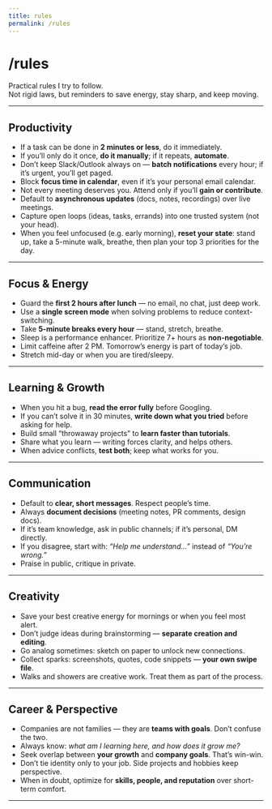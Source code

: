 ```yaml
---
title: rules
permalink: /rules
---
```


# /rules

Practical rules I try to follow.  
Not rigid laws, but reminders to save energy, stay sharp, and keep moving.

---

## Productivity
- If a task can be done in **2 minutes or less**, do it immediately.  
- If you’ll only do it once, **do it manually**; if it repeats, **automate**.  
- Don’t keep Slack/Outlook always on — **batch notifications** every hour; if it’s urgent, you’ll get paged.  
- Block **focus time in calendar**, even if it’s your personal email calendar.  
- Not every meeting deserves you. Attend only if you’ll **gain or contribute**.  
- Default to **asynchronous updates** (docs, notes, recordings) over live meetings.  
- Capture open loops (ideas, tasks, errands) into one trusted system (not your head).  
- When you feel unfocused (e.g. early morning), **reset your state**: stand up, take a 5-minute walk, breathe, then plan your top 3 priorities for the day.  

---

## Focus & Energy
- Guard the **first 2 hours after lunch** — no email, no chat, just deep work.  
- Use a **single screen mode** when solving problems to reduce context-switching.  
- Take **5-minute breaks every hour** — stand, stretch, breathe.  
- Sleep is a performance enhancer. Prioritize 7+ hours as **non-negotiable**.  
- Limit caffeine after 2 PM. Tomorrow’s energy is part of today’s job.  
- Stretch mid-day or when you are tired/sleepy.

---

## Learning & Growth
- When you hit a bug, **read the error fully** before Googling.  
- If you can’t solve it in 30 minutes, **write down what you tried** before asking for help.  
- Build small “throwaway projects” to **learn faster than tutorials**.  
- Share what you learn — writing forces clarity, and helps others.  
- When advice conflicts, **test both**; keep what works for you.  

---

## Communication
- Default to **clear, short messages**. Respect people’s time.  
- Always **document decisions** (meeting notes, PR comments, design docs).  
- If it’s team knowledge, ask in public channels; if it’s personal, DM directly.  
- If you disagree, start with: *“Help me understand…”* instead of *“You’re wrong.”*  
- Praise in public, critique in private.  

---

## Creativity
- Save your best creative energy for mornings or when you feel most alert.  
- Don’t judge ideas during brainstorming — **separate creation and editing**.  
- Go analog sometimes: sketch on paper to unlock new connections.  
- Collect sparks: screenshots, quotes, code snippets — **your own swipe file**.  
- Walks and showers are creative work. Treat them as part of the process.  

---

## Career & Perspective
- Companies are not families — they are **teams with goals**. Don’t confuse the two.  
- Always know: *what am I learning here, and how does it grow me?*  
- Seek overlap between **your growth** and **company goals**. That’s win-win.  
- Don’t tie identity only to your job. Side projects and hobbies keep perspective.  
- When in doubt, optimize for **skills, people, and reputation** over short-term comfort.  

---
